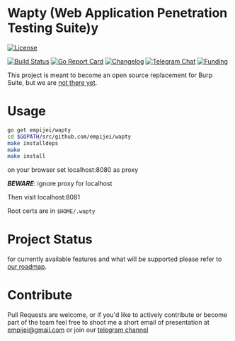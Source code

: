 # Wapty (Web Application Penetration Testing Suite)y

[![License](https://img.shields.io/github/license/empijei/wapty.svg?maxAge=360000)](https://raw.githubusercontent.com/empijei/wapty/master/LICENSE)

[![Build Status](https://travis-ci.org/empijei/wapty.svg?branch=master)](https://travis-ci.org/empijei/wapty) 
[![Go Report Card](https://goreportcard.com/badge/github.com/empijei/wapty)](https://goreportcard.com/report/github.com/empijei/wapty)
[![Changelog](https://img.shields.io/github/release/empijei/wapty.svg?maxAge=2592000)](https://github.com/empijei/wapty/releases)
[![Telegram Chat](https://img.shields.io/badge/discuss-telegram-179cde.svg?maxAge=3600)](https://telegram.me/waptysuite)
[![Funding](https://img.shields.io/badge/funding-just%20a%20hobby-lightgrey.svg)](https://github.com/empijei/wapty) 


This project is meant to become an open source replacement for Burp Suite, but we are [not there yet](https://github.com/empijei/wapty/blob/master/ROADMAP.md).
# Usage
```sh
go get empijei/wapty
cd $GOPATH/src/github.com/empijei/wapty
make installdeps
make
make install
```

on your browser set localhost:8080 as proxy

**_BEWARE_**: ignore proxy for localhost

Then visit localhost:8081

Root certs are in `$HOME/.wapty`

# Project Status
for currently available features and what will be supported please refer to [our roadmap](https://github.com/empijei/wapty/blob/master/ROADMAP.md).

# Contribute
Pull Requests are welcome, or if you'd like to actively contribute or become part of the team feel free to shoot me a short email of presentation at [empijei@gmail.com](mailto:empijei@gmail.com) or join our [telegram channel](https://telegram.me/waptysuite)
